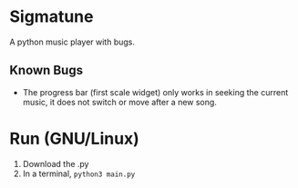 # Sigmatune
A python music player with bugs.
## Known Bugs
- The progress bar (first scale widget) only works in seeking the current   music, it does not switch or move after a new song.
# Run (GNU/Linux)
1. Download the .py
2. In a terminal,
`python3 main.py`
